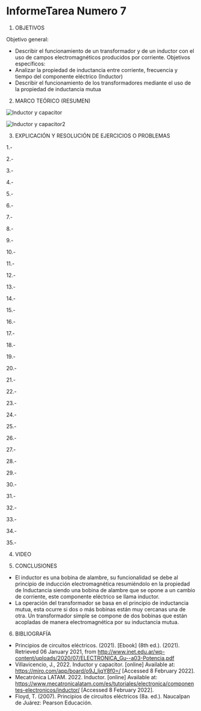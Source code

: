 # InformeTarea Numero 7


1. OBJETIVOS

Objetivo general:
-	Describir el funcionamiento de un transformador y de un inductor con el uso de campos electromagnéticos producidos por corriente. 
Objetivos específicos:
-	Analizar la propiedad de inductancia entre corriente, frecuencia y tiempo del componente eléctrico (Inductor) 
-	Describir el funcionamiento de los transformadores mediante el uso de la propiedad de inductancia mutua 


2. MARCO TEÓRICO (RESUMEN)

![Inductor y capacitor](https://user-images.githubusercontent.com/93899720/153530756-69c18817-767f-49ea-a9c2-19afe13fe0c8.jpg)

![Inductor y capacitor2](https://user-images.githubusercontent.com/93899720/153537953-82c41f93-cdf9-4d88-8ff5-34e59169dd3e.jpg)

3. EXPLICACIÓN Y RESOLUCIÓN DE EJERCICIOS O PROBLEMAS

1.-

2.-

3.-

4.-

5.-

6.-

7.-

8.-

9.-

10.-

11.-

12.-

13.-

14.-

15.-

16.-

17.-

18.-

19.-

20.-

21.-

22.-

23.-

24.-

25.-

26.-

27.-

28.-

29.-

30.-

31.-

32.-

33.-

34.-

35.-

4. VIDEO


5. CONCLUSIONES

-	El inductor es una bobina de alambre, su funcionalidad se debe al principio de inducción electromagnética resumiéndolo en la propiedad de Inductancia siendo una bobina de alambre que se opone a un cambio de corriente, este componente eléctrico se llama inductor.
-	La operación del transformador se basa en el principio de inductancia mutua, esta ocurre si dos o más bobinas están muy cercanas una de otra. Un transformador simple se compone de dos bobinas que están acopladas de manera electromagnética por su inductancia mutua.


6. BIBLIOGRAFÍA

-	Principios de circuitos eléctricos. (2021). [Ebook] (8th ed.). (2021). Retrieved 06 January 2021, from http://www.inet.edu.ar/wp-content/uploads/2020/07/ELECTRONICA_Gu--a03-Potencia.pdf
-	Villavicencio, J., 2022. Inductor y capacitor. [online] Available at: <https://miro.com/app/board/o9J_ljqY8f0=/> [Accessed 8 February 2022].
-	Mecatrónica LATAM. 2022. Inductor. [online] Available at: <https://www.mecatronicalatam.com/es/tutoriales/electronica/componentes-electronicos/inductor/> [Accessed 8 February 2022].
-	Floyd, T. (2007). Principios de circuitos eléctricos (8a. ed.). Naucalpan de Juárez: Pearson Educación.

